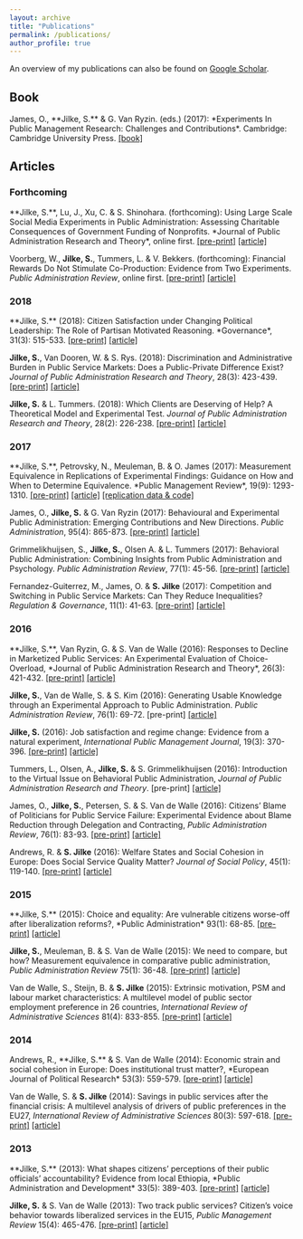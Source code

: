 ```yaml
---
layout: archive
title: "Publications"
permalink: /publications/
author_profile: true
---
```


An overview of my publications can also be found on <a href="https://scholar.google.com/citations?user=PA7TqeEAAAAJ&hl=en&oi=ao" target="_blank"><u>Google Scholar</u></a>.
     

<h2>Book</h2>
James, O., **Jilke, S.** & G. Van Ryzin. (eds.) (2017): *Experiments In Public Management Research: Challenges and Contributions*. Cambridge: Cambridge University Press.  <a href="http://admin.cambridge.org/se/academic/subjects/management/management-general-interest/experiments-public-management-research-challenges-and-contributions?format=PB#vxdAgU7iD4g0rV2E.97" target="_blank"><u>[book]</u></a>
     

<h2>Articles</h2>
<h3>Forthcoming</h3>
**Jilke, S.**, Lu, J., Xu, C. & S. Shinohara. (forthcoming): Using Large Scale Social Media Experiments in Public Administration: Assessing Charitable Consequences of Government Funding of Nonprofits. *Journal of Public Administration Research and Theory*, online first.   <a href="https://papers.ssrn.com/sol3/papers.cfm?abstract_id=3164576" target="_blank"><u>[pre-print]</u></a>  <a href="https://academic.oup.com/jpart/advance-article-abstract/doi/10.1093/jopart/muy021/4995543" target="_blank"><u>[article]</u></a> 

Voorberg, W., **Jilke, S.**, Tummers, L. & V. Bekkers. (forthcoming): Financial Rewards Do Not Stimulate Co-Production: Evidence from Two Experiments. *Public Administration Review*, online first.  <a href="https://papers.ssrn.com/sol3/papers.cfm?abstract_id=3076096" target="_blank"><u>[pre-print]</u></a>  <a href="https://onlinelibrary.wiley.com/doi/full/10.1111/puar.12896" target="_blank"><u>[article]</u></a>


<h3>2018</h3>
**Jilke, S.** (2018): Citizen Satisfaction under Changing Political Leadership: The Role of Partisan Motivated Reasoning. *Governance*, 31(3): 515-533.  <a href="https://papers.ssrn.com/sol3/papers.cfm?abstract_id=3024855" target="_blank"><u>[pre-print]</u></a>  <a href="http://onlinelibrary.wiley.com/doi/10.1111/gove.12317/full" target="_blank"><u>[article]</u></a>

**Jilke, S.**, Van Dooren, W. & S. Rys. (2018): Discrimination and Administrative Burden in Public Service Markets: Does a Public-Private Difference Exist? *Journal of Public Administration Research and Theory*, 28(3): 423-439.  <a href="https://papers.ssrn.com/sol3/papers.cfm?abstract_id=3107998" target="_blank"><u>[pre-print]</u></a>  <a href="https://academic.oup.com/jpart/advance-article/doi/10.1093/jopart/muy009/4938536" target="_blank"><u>[article]</u></a> 

**Jilke, S.** & L. Tummers. (2018): Which Clients are Deserving of Help? A Theoretical Model and Experimental Test. *Journal of Public Administration Research and Theory*, 28(2): 226-238.  <a href="https://papers.ssrn.com/sol3/papers.cfm?abstract_id=3099446" target="_blank"><u>[pre-print]</u></a>  <a href="https://academic.oup.com/jpart/article/28/2/226/4827854" target="_blank"><u>[article]</u></a>


<h3>2017</h3>
**Jilke, S.**, Petrovsky, N., Meuleman, B. & O. James (2017): Measurement Equivalence in Replications of Experimental Findings: Guidance on How and When to Determine Equivalence. *Public Management Review*, 19(9): 1293-1310.  <a href="https://papers.ssrn.com/sol3/papers.cfm?abstract_id=2798610" target="_blank"><u>[pre-print]</u></a>  <a href="https://www.tandfonline.com/doi/abs/10.1080/14719037.2016.1210906" target="_blank"><u>[article]</u></a>  <a href="https://dataverse.harvard.edu/dataset.xhtml?persistentId=doi:10.7910/DVN/DJHPPE" target="_blank"><u>[replication data & code]</u></a>

James, O., **Jilke, S.** & G. Van Ryzin (2017): Behavioural and Experimental Public Administration: Emerging Contributions and New Directions. *Public Administration*, 95(4): 865-873.  <a href="https://papers.ssrn.com/sol3/papers.cfm?abstract_id=3051892" target="_blank"><u>[pre-print]</u></a>  <a href="https://onlinelibrary.wiley.com/doi/abs/10.1111/padm.12363" target="_blank"><u>[article]</u></a>

Grimmelikhuijsen, S., **Jilke, S.**, Olsen A. & L. Tummers (2017): Behavioral Public Administration: Combining Insights from Public Administration and Psychology. *Public Administration Review*, 77(1): 45-56.  <a href="https://papers.ssrn.com/sol3/papers.cfm?abstract_id=2773702" target="_blank"><u>[pre-print]</u></a>  <a href="https://onlinelibrary.wiley.com/doi/abs/10.1111/puar.12609" target="_blank"><u>[article]</u></a>

Fernandez-Guiterrez, M., James, O. & **S. Jilke** (2017): Competition and Switching in Public Service Markets: Can They Reduce Inequalities? *Regulation & Governance*, 11(1): 41-63.  <a href="https://papers.ssrn.com/sol3/papers.cfm?abstract_id=2675114" target="_blank"><u>[pre-print]</u></a>  <a href="https://onlinelibrary.wiley.com/doi/abs/10.1111/rego.12110" target="_blank"><u>[article]</u></a>
     

<h3>2016</h3>
**Jilke, S.**, Van Ryzin, G. & S. Van de Walle (2016): Responses to Decline in Marketized Public Services: An Experimental Evaluation of Choice-Overload, *Journal of Public Administration Research and Theory*, 26(3): 421-432.  <a href="https://papers.ssrn.com/sol3/papers.cfm?abstract_id=2630752" target="_blank"><u>[pre-print]</u></a>  <a href="https://academic.oup.com/jpart/article/26/3/421/2579792" target="_blank"><u>[article]</u></a>

**Jilke, S.**, Van de Walle, S. & S. Kim (2016): Generating Usable Knowledge through an Experimental Approach to Public Administration. *Public Administration Review*, 76(1): 69-72. [pre-print] <a href="https://onlinelibrary.wiley.com/doi/abs/10.1111/puar.12488" target="_blank"><u>[article]</u></a>

**Jilke, S.** (2016): Job satisfaction and regime change: Evidence from a natural experiment, *International Public Management Journal*, 19(3): 370-396.  <a href="https://papers.ssrn.com/sol3/papers.cfm?abstract_id=2573794" target="_blank"><u>[pre-print]</u></a>  <a href="https://www.tandfonline.com/doi/abs/10.1080/10967494.2015.1043168" target="_blank"><u>[article]</u></a>

Tummers, L., Olsen, A., **Jilke, S.** & S. Grimmelikhuijsen (2016): Introduction to the Virtual Issue on Behavioral Public Administration, *Journal of Public Administration Research and Theory*.  [pre-print] <a href="https://academic.oup.com/jpart/pages/Virtual_Issue_1" target="_blank"><u>[article]</u></a>

James, O., **Jilke, S.**, Petersen, S. & S. Van de Walle (2016): Citizens’ Blame of Politicians for Public Service Failure: Experimental Evidence about Blame Reduction through Delegation and Contracting, *Public Administration Review*, 76(1): 83-93.  <a href="https://papers.ssrn.com/sol3/papers.cfm?abstract_id=2692597" target="_blank"><u>[pre-print]</u></a>  <a href="https://onlinelibrary.wiley.com/doi/abs/10.1111/puar.12471" target="_blank"><u>[article]</u></a>

Andrews, R. & **S. Jilke** (2016): Welfare States and Social Cohesion in Europe: Does Social Service Quality Matter? *Journal of Social Policy*, 45(1): 119-140.  <a href="https://papers.ssrn.com/sol3/papers.cfm?abstract_id=2656590" target="_blank"><u>[pre-print]</u></a>  <a href="https://www.cambridge.org/core/journals/journal-of-social-policy/article/welfare-states-and-social-cohesion-in-europe-does-social-service-quality-matter/6E940D6269714287E9306B2C0E67FD01" target="_blank"><u>[article]</u></a>
     

<h3>2015</h3>
**Jilke, S.** (2015): Choice and equality: Are vulnerable citizens worse-off after liberalization reforms?, *Public Administration* 93(1): 68-85.  <a href="https://papers.ssrn.com/sol3/papers.cfm?abstract_id=2398902" target="_blank"><u>[pre-print]</u></a>  <a href="https://onlinelibrary.wiley.com/doi/abs/10.1111/padm.12102" target="_blank"><u>[article]</u></a>

**Jilke, S.**, Meuleman, B. & S. Van de Walle (2015): We need to compare, but how? Measurement equivalence in comparative public administration, *Public Administration Review* 75(1): 36-48.  <a href="https://papers.ssrn.com/sol3/papers.cfm?abstract_id=2509963" target="_blank"><u>[pre-print]</u></a>  <a href="https://onlinelibrary.wiley.com/doi/abs/10.1111/puar.12318" target="_blank"><u>[article]</u></a>

Van de Walle, S., Steijn, B. & **S. Jilke** (2015): Extrinsic motivation, PSM and labour market characteristics: A multilevel model of public sector employment preference in 26 countries, *International Review of Administrative Sciences* 81(4): 833-855.  <a href="https://papers.ssrn.com/sol3/papers.cfm?abstract_id=2439593" target="_blank"><u>[pre-print]</u></a>  <a href="http://journals.sagepub.com/doi/abs/10.1177/0020852314563899" target="_blank"><u>[article]</u></a>
     

<h3>2014</h3>
Andrews, R., **Jilke, S.** & S. Van de Walle (2014): Economic strain and social cohesion in Europe: Does institutional trust matter?, *European Journal of Political Research* 53(3): 559-579.  <a href="https://papers.ssrn.com/sol3/papers.cfm?abstract_id=2380312" target="_blank"><u>[pre-print]</u></a>  <a href="https://onlinelibrary.wiley.com/doi/abs/10.1111/1475-6765.12052" target="_blank"><u>[article]</u></a>

Van de Walle, S. & **S. Jilke** (2014): Savings in public services after the financial crisis: A multilevel analysis of drivers of public preferences in the EU27, *International Review of Administrative Sciences* 80(3): 597-618.  <a href="https://papers.ssrn.com/sol3/papers.cfm?abstract_id=2289438" target="_blank"><u>[pre-print]</u></a>  <a href="http://journals.sagepub.com/doi/abs/10.1177/0020852313517994" target="_blank"><u>[article]</u></a>
     

<h3>2013</h3>
**Jilke, S.** (2013): What shapes citizens’ perceptions of their public officials’ accountability? Evidence from local Ethiopia, *Public Administration and Development* 33(5): 389-403.  <a href="https://papers.ssrn.com/sol3/papers.cfm?abstract_id=2289433" target="_blank"><u>[pre-print]</u></a>  <a href="https://onlinelibrary.wiley.com/doi/abs/10.1002/pad.1659" target="_blank"><u>[article]</u></a>

**Jilke, S.** &  S. Van de Walle (2013):  Two track public services? Citizen’s voice behavior towards liberalized services in the EU15, *Public Management Review* 15(4): 465-476.  <a href="https://papers.ssrn.com/sol3/papers.cfm?abstract_id=2060294" target="_blank"><u>[pre-print]</u></a>  <a href="https://www.tandfonline.com/doi/abs/10.1080/14719037.2012.664015" target="_blank"><u>[article]</u></a>
